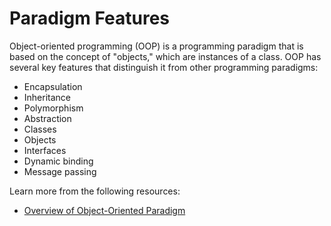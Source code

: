 # Paradigm Features

Object-oriented programming (OOP) is a programming paradigm that is based on the concept of "objects," which are instances of a class. OOP has several key features that distinguish it from other programming paradigms:

- Encapsulation
- Inheritance
- Polymorphism
- Abstraction
- Classes
- Objects
- Interfaces
- Dynamic binding
- Message passing

Learn more from the following resources:

- [Overview of Object-Oriented Paradigm](https://www.tutorialspoint.com/software_architecture_design/object_oriented_paradigm.htm)
